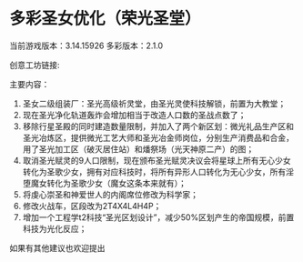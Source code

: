 多彩圣女优化（荣光圣堂）
============
当前游戏版本：3.14.15926           多彩版本：2.1.0

创意工坊链接: 



主要内容：

1. 圣女二级组装厂：圣光高级祈灵堂，由圣光灵使科技解锁，前置为大教堂；
2. 现在圣光净化轨道轰炸会增加相当于改造人口数的圣战点数了；
3. 移除行星圣殿的同时建造数量限制，并加入了两个新区划：微光礼品生产区和圣光冶炼区，提供微光工艺大师和圣光冶金师岗位，分别生产消费品和合金，用了圣光加工区（破灭居住站）和燔祭场（光天神原二产）的图；
4. 取消圣光赋灵的9人口限制，现在颁布圣光赋灵决议会将星球上所有无心少女转化为圣歌少女，拥有对应科技时，将所有异形人口转化为无心少女，所有淫堕魔女转化为圣歌少女（魔女这条本来就有）；
5. 将虔心崇圣和神爱世人的内阁席位修改为科学家；
6. 修改火战车，区段改为2T4X4L4H4P；
7. 增加一个工程学t2科技“圣光区划设计”，减少50%区划产生的帝国规模，前置科技为光化反应；

如果有其他建议也欢迎提出
